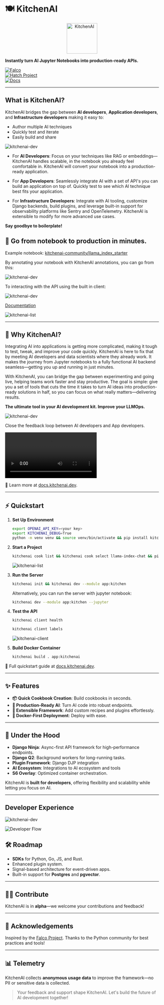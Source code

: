 

# 🍽️ KitchenAI  

<p align="center">
  <img src="docs/_static/images/logo.png" alt="KitchenAI" width="100" height="100">
</p>

**Instantly turn AI Jupyter Notebooks into production-ready APIs.**  

[![Falco](https://img.shields.io/badge/built%20with-falco-success)](https://github.com/Tobi-De/falco)  
[![Hatch Project](https://img.shields.io/badge/%F0%9F%A5%9A-Hatch-4051b5.svg)](https://github.com/pypa/hatch)  
[![Docs](https://img.shields.io/badge/Docs-kitchenai.dev-blue)](https://docs.kitchenai.dev)

---




## **What is KitchenAI?**  
KitchenAI bridges the gap between **AI developers**, **Application developers**, and **Infrastructure developers** making it easy to:

- Author multiple AI techniques 
- Quickly test and iterate
- Easily build and share

![kitchenai-dev](docs/_static/images/kitchenai-highlevel1.png)

- For **AI Developers**: Focus on your techniques like RAG or embeddings—KitchenAI handles scalable, in the notebook you already feel comfortable in. KitchenAI will convert your notebook into a production-ready application.  
- For **App Developers**: Seamlessly integrate AI with a set of API's you can build an application on top of. Quickly test to see which AI technique best fits your application.  

- For **Infrastructure Developers**: Integrate with AI tooling, customize Django backends, build plugins, and leverage built-in support for observability platforms like Sentry and OpenTelemetry. KitchenAI is extensible to modify for more advanced use cases. 

**Say goodbye to boilerplate!**  
## 🚀 **Go from notebook to production in minutes.**
Example notebook: [kitchenai-community/llama_index_starter](https://github.com/epuerta9/kitchenai-community/blob/main/src/kitchenai_community/llama_index_starter/notebook.ipynb)

By annotating your notebook with KitchenAI annotations, you can go from this:

![kitchenai-dev](docs/_static/images/jupyter-notebook.png)

To interacting with the API using the built in client:

![kitchenai-dev](docs/_static/images/cli-query.png)

[Documentation](https://docs.kitchenai.dev)

![kitchenai-list](docs/_static/images/kitchenai-list.gif)

---

## 🚀 **Why KitchenAI?**  

Integrating AI into applications is getting more complicated, making it tough to test, tweak, and improve your code quickly. KitchenAI is here to fix that by meeting AI developers and data scientists where they already work. It makes the journey from Jupyter notebooks to a fully functional AI backend seamless—getting you up and running in just minutes.

With KitchenAI, you can bridge the gap between experimenting and going live, helping teams work faster and stay productive. The goal is simple: give you a set of tools that cuts the time it takes to turn AI ideas into production-ready solutions in half, so you can focus on what really matters—delivering results. 


**The ultimate tool in your AI development kit. Improve your LLMOps.**

![kitchenai-dev](../docs/_static/images/workflow.png)


Close the feedback loop between AI developers and App developers.

![kitchenai-dev](docs/_static/videos/kitchenai-demo.webm)

🔗 Learn more at [docs.kitchenai.dev](https://docs.kitchenai.dev/develop/).  

---

## ⚡ **Quickstart**  

1. **Set Up Environment**  
   ```bash
   export OPENAI_API_KEY=<your key>
   export KITCHENAI_DEBUG=True
   python -m venv venv && source venv/bin/activate && pip install kitchenai
   ```

2. **Start a Project**  
   ```bash
   kitchenai cook list && kitchenai cook select llama-index-chat && pip install -r requirements.txt
   ```
   ![kitchenai-list](docs/_static/images/kitchenai-list.gif)
   

3. **Run the Server**  
   ```bash
   kitchenai init && kitchenai dev --module app:kitchen
   ```
   Alternatively, you can run the server with jupyter notebook:
   ```bash
   kitchenai dev --module app:kitchen --jupyter
   ```

4. **Test the API**  
   ```bash
   kitchenai client health
   ```
   ```bash
   kitchenai client labels
   ```
   ![kitchenai-client](docs/_static/images/kitchenai-dev-client.gif)


5. **Build Docker Container**  
   ```bash
   kitchenai build . app:kitchenai
   ```  

📖 Full quickstart guide at [docs.kitchenai.dev](https://docs.kitchenai.dev/cookbooks/quickstarts/).  

---

## ✨ **Features**  

- **📦 Quick Cookbook Creation**: Build cookbooks in seconds.  
- **🚀 Production-Ready AI**: Turn AI code into robust endpoints.  
- **🔌 Extensible Framework**: Add custom recipes and plugins effortlessly.  
- **🐳 Docker-First Deployment**: Deploy with ease.  

---

## 🔧 **Under the Hood**  

- **Django Ninja**: Async-first API framework for high-performance endpoints.  
- **Django Q2**: Background workers for long-running tasks. 
- **Plugin Framework**: Django DJP integration
- **AI Ecosystem**: Integrations to AI ecosystem and tools 
- **S6 Overlay**: Optimized container orchestration.  

KitchenAI is **built for developers**, offering flexibility and scalability while letting you focus on AI.

---

## Developer Experience

![kitchenai-dev](docs/_static/images/kitchenai-highlevel3.png)

![Developer Flow](docs/_static/images/developer-flow.png)



## 🛠️ **Roadmap**  

- **SDKs** for Python, Go, JS, and Rust.  
- Enhanced plugin system.  
- Signal-based architecture for event-driven apps.  
- Built-in support for **Postgres** and **pgvector**.  

---

## 🧑‍🍳 **Contribute**  

KitchenAI is in **alpha**—we welcome your contributions and feedback!  


---

## 🙏 **Acknowledgements**  

Inspired by the [Falco Project](https://github.com/Tobi-De/falco). Thanks to the Python community for best practices and tools!  

---

## 📊 **Telemetry**  

KitchenAI collects **anonymous usage data** to improve the framework—no PII or sensitive data is collected.  

> Your feedback and support shape KitchenAI. Let's build the future of AI development together!  